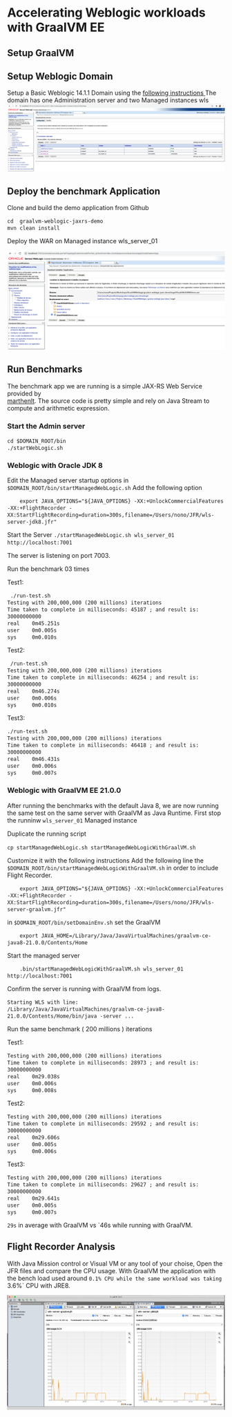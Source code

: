 # Accelerating Weblogic workloads with GraalVM EE


## Setup GraalVM 

## Setup Weblogic Domain
Setup a Basic Weblogic 14.1.1 Domain using the [following instructions ](https://docs.oracle.com/en/middleware/standalone/weblogic-server/14.1.1.0/wldcw/creating-weblogic-domain.html#GUID-CD179827-4696-48F8-BD39-22099432D860)
The domain has one Administration server and two Managed instances wls
![Domain overview ](./images/demo_domain.png)

## Deploy the benchmark Application 

Clone and build the demo application from Github
```git clone https://github.com/nelvadas/graalvm-weblogic-jaxrs-demo.git
cd  graalvm-weblogic-jaxrs-demo 
mvn clean install
```

Deploy the WAR on Managed instance wls_server_01

![Domain overview ](./images/deployApp.png)


## Run Benchmarks
The benchmark app we are running is a simple JAX-RS Web Service provided by  
[marthenlt](https://github.com/marthenlt/graalvm-weblogic-jaxrs-demo).
The source code is pretty simple  and rely on Java Stream to compute and arithmetic expression.



### Start the Admin server 
```
cd $DOMAIN_ROOT/bin
./startWebLogic.sh
```

### Weblogic with Oracle JDK 8 

Edit the Managed server startup options in `$DOMAIN_ROOT/bin/startManagedWebLogic.sh`
Add the following option
```
    export JAVA_OPTIONS="${JAVA_OPTIONS} -XX:+UnlockCommercialFeatures -XX:+FlightRecorder -XX:StartFlightRecording=duration=300s,filename=/Users/nono/JFR/wls-server-jdk8.jfr"
```

Start the Server 
```./startManagedWebLogic.sh wls_server_01  http://localhost:7001```

The server is listening on port 7003.

Run the benchmark 03 times

Test1: 
```
 ./run-test.sh 
Testing with 200,000,000 (200 millions) iterations
Time taken to complete in milliseconds: 45187 ; and result is: 30000000000
real    0m45.251s
user    0m0.005s
sys     0m0.010s

```

Test2: 
```
 /run-test.sh 
Testing with 200,000,000 (200 millions) iterations
Time taken to complete in milliseconds: 46254 ; and result is: 30000000000
real    0m46.274s
user    0m0.006s
sys     0m0.010s

```

Test3:

``` 
./run-test.sh
Testing with 200,000,000 (200 millions) iterations
Time taken to complete in milliseconds: 46418 ; and result is: 30000000000
real    0m46.431s
user    0m0.006s
sys     0m0.007s

```




### Weblogic with GraalVM EE 21.0.0

After running the benchmarks with the default Java 8, we are  now running the same test  on the same server
with GraalVM as Java Runtime.
First stop the runninw `wls_server_01` Managed instance 

Duplicate the running script 

```cp startManagedWebLogic.sh startManagedWebLogicWithGraalVM.sh ```

Customize it with the following instructions
Add the following line  the `$DOMAIN_ROOT/bin/startManagedWebLogicWithGraalVM.sh`  in order
to include Flight Recorder.

```
    export JAVA_OPTIONS="${JAVA_OPTIONS} -XX:+UnlockCommercialFeatures -XX:+FlightRecorder -XX:StartFlightRecording=duration=300s,filename=/Users/nono/JFR/wls-server-graalvm.jfr"
```

in `$DOMAIN_ROOT/bin/setDomainEnv.sh` set the GraalVM

```
    export JAVA_HOME=/Library/Java/JavaVirtualMachines/graalvm-ce-java8-21.0.0/Contents/Home
``` 


Start the managed server
```
    .bin/startManagedWebLogicWithGraalVM.sh wls_server_01  http://localhost:7001
```
Confirm the server is running with GraalVM from logs.
```
Starting WLS with line:
/Library/Java/JavaVirtualMachines/graalvm-ce-java8-21.0.0/Contents/Home/bin/java -server ...
```

Run the same benchmark ( 200 millions ) iterations

Test1:
```$ ./run-test.sh
Testing with 200,000,000 (200 millions) iterations
Time taken to complete in milliseconds: 28973 ; and result is: 30000000000
real    0m29.038s
user    0m0.006s
sys     0m0.008s

```


Test2:
```$ ./run-test.sh
Testing with 200,000,000 (200 millions) iterations
Time taken to complete in milliseconds: 29592 ; and result is: 30000000000
real    0m29.606s
user    0m0.005s
sys     0m0.006s

```

Test3:
```$ ./run-test.sh
Testing with 200,000,000 (200 millions) iterations
Time taken to complete in milliseconds: 29627 ; and result is: 30000000000
real    0m29.641s
user    0m0.005s
sys     0m0.007s

```

`29s` in average with GraalVM vs `46s while running with GraalVM.


## Flight Recorder Analysis 
With Java Mission control or Visual VM or any tool of your choise,
Open the JFR files and compare the CPU usage.
With GraalVM the application with the bench load used around `0.1% CPU while the same workload
was taking `3.6%` CPU with JRE8.

![CPU Usage  ](./images/cpu_usage.png)

